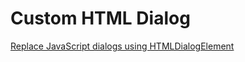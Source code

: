 # Custom HTML Dialog

[Replace JavaScript dialogs using HTMLDialogElement](https://css-tricks.com/replace-javascript-dialogs-html-dialog-element/)
